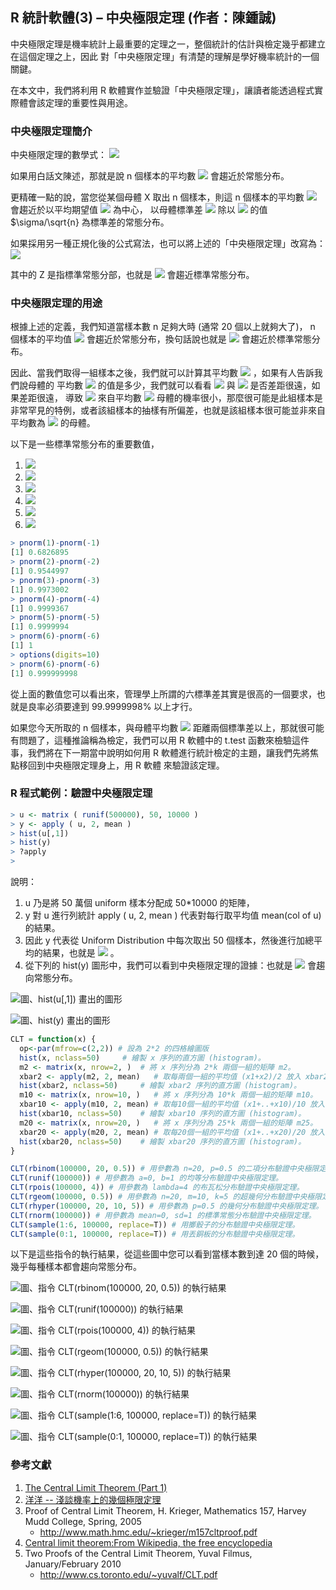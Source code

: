 ## R 統計軟體(3) – 中央極限定理 (作者：陳鍾誠)

中央極限定理是機率統計上最重要的定理之一，整個統計的估計與檢定幾乎都建立在這個定理之上，因此
對「中央極限定理」有清楚的理解是學好機率統計的一個關鍵。

在本文中，我們將利用 R 軟體實作並驗證「中央極限定理」，讓讀者能透過程式實際體會該定理的重要性與用途。

### 中央極限定理簡介

中央極限定理的數學式：  ![](../timg/_frac_x__5884aa99cd8217c2afb62761ea0e4934.jpg) 

如果用白話文陳述，那就是說 n 個樣本的平均數  ![](../timg/_frac_x__894e240322d2234d15449f707fb01d9f.jpg)  會趨近於常態分布。

更精確一點的說，當您從某個母體 X 取出 n 個樣本，則這 n 個樣本的平均數  ![](../timg/_frac_x__894e240322d2234d15449f707fb01d9f.jpg)  會趨近於以平均期望值  ![](../timg/_mu_c9faf6ead2cd2c2187bd943488de1d0a.jpg)  為中心，
以母體標準差  ![](../timg/_sigma_a2ab7d71a0f07f388ff823293c147d21.jpg)   除以  ![](../timg/_sqrt_n__be183cdd1e68ce30a59b96233609b08f.jpg)  的值 $\sigma/\sqrt{n} 為標準差的常態分布。

如果採用另一種正規化後的公式寫法，也可以將上述的「中央極限定理」改寫為：  ![](../timg/_frac_ba_5808b18298954a6703f73eadcd9acb03.jpg) 

其中的 Z 是指標準常態分部，也就是  ![](../timg/_frac_ba_41f620914dc6a86571eb622d2c929eb5.jpg)  會趨近標準常態分布。

### 中央極限定理的用途

根據上述的定義，我們知道當樣本數 n 足夠大時 (通常 20 個以上就夠大了)， n 個樣本的平均值  ![](../timg/_frac_x__894e240322d2234d15449f707fb01d9f.jpg) 
會趨近於常態分布，換句話說也就是  ![](../timg/_frac_ba_41f620914dc6a86571eb622d2c929eb5.jpg)  會趨近於標準常態分布。

因此、當我們取得一組樣本之後，我們就可以計算其平均數  ![](../timg/_frac_x__894e240322d2234d15449f707fb01d9f.jpg) ，如果有人告訴我們說母體的
平均數  ![](../timg/_mu_c9faf6ead2cd2c2187bd943488de1d0a.jpg)  的值是多少，我們就可以看看  ![](../timg/_bar_x__6fbdf291cda891b99cf211417ad1df18.jpg)  與  ![](../timg/_mu_c9faf6ead2cd2c2187bd943488de1d0a.jpg)  是否差距很遠，如果差距很遠，
導致  ![](../timg/_bar_x__6fbdf291cda891b99cf211417ad1df18.jpg)  來自平均數  ![](../timg/_mu_c9faf6ead2cd2c2187bd943488de1d0a.jpg) 
母體的機率很小，那麼很可能是此組樣本是非常罕見的特例，或者該組樣本的抽樣有所偏差，也就是該組樣本很可能並非來自平均數為  ![](../timg/_mu_c9faf6ead2cd2c2187bd943488de1d0a.jpg) 
的母體。

以下是一些標準常態分布的重要數值，

1.  ![](../timg/P_sigma__e258ddb9fece89d2a1eff035497f6032.jpg) 
2.  ![](../timg/P_2_sigm_00c3fe6de89d7f4a7f3dd19d11b48f27.jpg) 
3.  ![](../timg/P_3_sigm_83a5e13e11e1c3cf89a98da3b9735358.jpg) 
4.  ![](../timg/P_4_sigm_352e43bbeb3afe137cef2896293a6a4e.jpg) 
5.  ![](../timg/P_5_sigm_83ffc195699b28ac9bdb4847f943f7fb.jpg) 
6.  ![](../timg/P_6_sigm_62ffbb4b34fa82d0e887a09f46b8a21c.jpg) 


```R
> pnorm(1)-pnorm(-1)
[1] 0.6826895
> pnorm(2)-pnorm(-2)
[1] 0.9544997
> pnorm(3)-pnorm(-3)
[1] 0.9973002
> pnorm(4)-pnorm(-4)
[1] 0.9999367
> pnorm(5)-pnorm(-5)
[1] 0.9999994
> pnorm(6)-pnorm(-6)
[1] 1
> options(digits=10)
> pnorm(6)-pnorm(-6)
[1] 0.999999998
```

從上面的數值您可以看出來，管理學上所謂的六標準差其實是很高的一個要求，也就是良率必須要達到 99.9999998% 以上才行。

如果您今天所取的 n 個樣本，與母體平均數  ![](../timg/_mu_c9faf6ead2cd2c2187bd943488de1d0a.jpg)  距離兩個標準差以上，那就很可能有問題了，這種推論稱為檢定，我們可以用 R 軟體中的
t.test 函數來檢驗這件事，我們將在下一期當中說明如何用 R 軟體進行統計檢定的主題，讓我們先將焦點移回到中央極限定理身上，用 R 軟體
來驗證該定理。

### R 程式範例：驗證中央極限定理

```R
> u <- matrix ( runif(500000), 50, 10000 )
> y <- apply ( u, 2, mean )
> hist(u[,1])
> hist(y)
> ?apply
> 
```

說明：

1. u 乃是將 50 萬個 uniform 樣本分配成 50*10000 的矩陣，
2. y 對 u 進行列統計 apply ( u, 2, mean ) 代表對每行取平均值 mean(col of u) 的結果。
3. 因此 y 代表從 Uniform Distribution 中每次取出 50 個樣本，然後進行加總平均的結果，也就是   ![](../timg/_frac_x__8c510cfb84836f2f9c81b601b1f3dbd3.jpg)  。
4. 從下列的 hist(y) 圖形中，我們可以看到中央極限定理的證據：也就是   ![](../timg/_frac_x__8c510cfb84836f2f9c81b601b1f3dbd3.jpg)  會趨向常態分布。

![圖、hist(u[,1]) 畫出的圖形](../img/HistU.jpg)

![圖、hist(y) 畫出的圖形](../img/HistY.jpg)


```R
CLT = function(x) {
  op<-par(mfrow=c(2,2)) # 設為 2*2 的四格繪圖版
  hist(x, nclass=50)	 # 繪製 x 序列的直方圖 (histogram)。
  m2 <- matrix(x, nrow=2, )	 # 將 x 序列分為 2*k 兩個一組的矩陣 m2。
  xbar2 <- apply(m2, 2, mean)	# 取每兩個一組的平均值 (x1+x2)/2 放入 xbar2 中。
  hist(xbar2, nclass=50)	 # 繪製 xbar2 序列的直方圖 (histogram)。
  m10 <- matrix(x, nrow=10, )	# 將 x 序列分為 10*k 兩個一組的矩陣 m10。
  xbar10 <- apply(m10, 2, mean)	# 取每10個一組的平均值 (x1+..+x10)/10 放入 xbar10 中。
  hist(xbar10, nclass=50)	 # 繪製 xbar10 序列的直方圖 (histogram)。
  m20 <- matrix(x, nrow=20, )	# 將 x 序列分為 25*k 兩個一組的矩陣 m25。
  xbar20 <- apply(m20, 2, mean)	# 取每20個一組的平均值 (x1+..+x20)/20 放入 xbar20 中。
  hist(xbar20, nclass=50)	 # 繪製 xbar20 序列的直方圖 (histogram)。
}

CLT(rbinom(100000, 20, 0.5)) # 用參數為 n=20, p=0.5 的二項分布驗證中央極限定理。
CLT(runif(100000)) # 用參數為 a=0, b=1 的均等分布驗證中央極限定理。
CLT(rpois(100000, 4)) # 用參數為 lambda=4 的布瓦松分布驗證中央極限定理。
CLT(rgeom(100000, 0.5)) # 用參數為 n=20, m=10, k=5 的超幾何分布驗證中央極限定理。
CLT(rhyper(100000, 20, 10, 5)) # 用參數為 p=0.5 的幾何分布驗證中央極限定理。
CLT(rnorm(100000)) # 用參數為 mean=0, sd=1 的標準常態分布驗證中央極限定理。
CLT(sample(1:6, 100000, replace=T))	# 用擲骰子的分布驗證中央極限定理。
CLT(sample(0:1, 100000, replace=T))	# 用丟銅板的分布驗證中央極限定理。
```

以下是這些指令的執行結果，從這些圖中您可以看到當樣本數到達 20 個的時候，幾乎每種樣本都會趨向常態分布。

![圖、指令 CLT(rbinom(100000, 20, 0.5)) 的執行結果](../img/CLT_rbinom.jpg)

![圖、指令 CLT(runif(100000)) 的執行結果](../img/CLT_runif.jpg)

![圖、指令 CLT(rpois(100000, 4)) 的執行結果](../img/CLT_rpois.jpg)

![圖、指令 CLT(rgeom(100000, 0.5)) 的執行結果](../img/CLT_rgeom.jpg)

![圖、指令 CLT(rhyper(100000, 20, 10, 5)) 的執行結果](../img/CLT_rhyper.jpg)

![圖、指令 CLT(rnorm(100000)) 的執行結果](../img/CLT_rnorm.jpg)

![圖、指令 CLT(sample(1:6, 100000, replace=T)) 的執行結果](../img/CLT_sample1_6.jpg)

![圖、指令 CLT(sample(0:1, 100000, replace=T)) 的執行結果](../img/CLT_sample0_1.jpg)

### 參考文獻
1. [The Central Limit Theorem (Part 1)](http://msenux.redwoods.edu/math/R/CentralLimit.php)
2. [洋洋 -- 淺談機率上的幾個極限定理](http://episte.math.ntu.edu.tw/articles/mm/mm_09_3_07/index.html)
3. Proof of Central Limit Theorem, H. Krieger, Mathematics 157, Harvey Mudd College, Spring, 2005
    * <http://www.math.hmc.edu/~krieger/m157cltproof.pdf>
4. [Central limit theorem:From Wikipedia, the free encyclopedia](http://en.wikipedia.org/wiki/Central_limit_theorem)
5. Two Proofs of the Central Limit Theorem, Yuval Filmus, January/February 2010
    * <http://www.cs.toronto.edu/~yuvalf/CLT.pdf>
